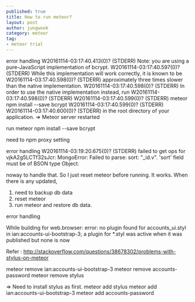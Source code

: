 ```yaml
---
published: true
title: How to run meteor?
layout: post
author: jungwook
category: meteor
tag:
- meteor trial
---
```



error handling
W20161114-03:17:40.413(0)? (STDERR) Note: you are using a pure-JavaScript implementation of bcrypt.
W20161114-03:17:40.597(0)? (STDERR) While this implementation will work correctly, it is known to be
W20161114-03:17:40.598(0)? (STDERR) approximately three times slower than the native implementation.
W20161114-03:17:40.598(0)? (STDERR) In order to use the native implementation instead, run
W20161114-03:17:40.598(0)? (STDERR) 
W20161114-03:17:40.599(0)? (STDERR)   meteor npm install --save bcrypt
W20161114-03:17:40.599(0)? (STDERR) 
W20161114-03:17:40.600(0)? (STDERR) in the root directory of your application.
=> Meteor server restarted

run meteor npm install --save bcrypt

need to npm proxy setting


error handling
W20161114-03:19:20.675(0)? (STDERR) failed to get ops for vjkA2g5LCTf32sJcr: MongoError: Failed to parse: sort: "_id.v". 'sort' field must be of BSON type Object.

noway to handle that. So I just reset meteor before running. It works. When there is any updated,
1. need to backup db data
2. reset meteor
3. run meteor and restore db data.


error handling

   While building for web.browser:
   error: no plugin found for accounts_ui.styl in ian:accounts-ui-bootstrap-3; a plugin for
   *.styl was active when it was published but none is now

Refer : http://stackoverflow.com/questions/38678302/problems-with-stylus-on-meteor

meteor remove ian:accounts-ui-bootstrap-3
meteor remove accounts-password
meteor remove stylus

=> Need to install stylus as first.
meteor add stylus
meteor add ian:accounts-ui-bootstrap-3
meteor add accounts-password
